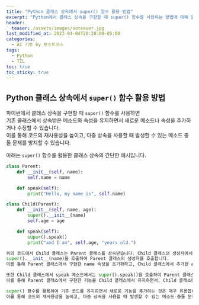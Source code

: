 ```yaml
---
title: "Python 클래스 상속에서 super() 함수 활용 방법"
excerpt: "Python에서 클래스 상속을 구현할 때 super() 함수를 사용하는 방법에 대해 알아봅니다. super() 함수를 활용하면 기존 클래스에서 상속받은 메소드와 속성을 유지하면서 새로운 메소드나 속성을 추가하거나 수정할 수 있습니다. 이를 통해 코드의 재사용성을 높이고, 다중 상속을 사용할 때 발생할 수 있는 메소드 충돌 문제를 방지할 수 있습니다."
header:
  teaser: /assets/images/noteaser.jpg
last_modified_at: 2023-04-04T20:28:00-05:00
categories:
  - AI 기초 by 부스트코스
tags:
  - Python
  - TIL
toc: true
toc_sticky: true
---
```


## Python 클래스 상속에서 `super()` 함수 활용 방법

파이썬에서 클래스 상속을 구현할 때 `super()` 함수를 사용하면    
기존 클래스에서 상속받은 메소드와 속성을 유지하면서 새로운 메소드나 속성을 추가하거나 수정할 수 있습니다.    
이를 통해 코드의 재사용성을 높이고, 다중 상속을 사용할 때 발생할 수 있는 메소드 충돌 문제를 방지할 수 있습니다.   

아래는 `super()` 함수를 활용한 클래스 상속의 간단한 예시입니다.

```python
class Parent:
    def __init__(self, name):
        self.name = name

    def speak(self):
        print("Hello, my name is", self.name)

class Child(Parent):
    def __init__(self, name, age):
        super().__init__(name)
        self.age = age

    def speak(self):
        super().speak()
        print("and I am", self.age, "years old.")

위의 코드에서 Child 클래스는 Parent 클래스를 상속받습니다. Child 클래스의 생성자에서
super().__init__(name)을 호출하여 Parent 클래스의 생성자를 호출합니다. 
이를 통해 Parent 클래스에서 구현한 name 속성을 초기화하고, Child 클래스에서 추가한 age 속성을 초기화합니다.

또한 Child 클래스에서 speak 메소드에서는 super().speak()을 호출하여 Parent 클래스의 speak 메소드를 호출합니다. 
이를 통해 Parent 클래스에서 구현한 기능을 Child 클래스에서 유지하면서, Child 클래스에서 추가한 새로운 기능을 구현할 수 있습니다.

super() 함수를 활용하여 기존 코드를 유지하면서 새로운 기능을 추가하는 것은 매우 유용합니다. 
이를 통해 코드의 재사용성을 높이고, 다중 상속을 사용할 때 발생할 수 있는 메소드 충돌 문제를 방지할 수 있습니다.
